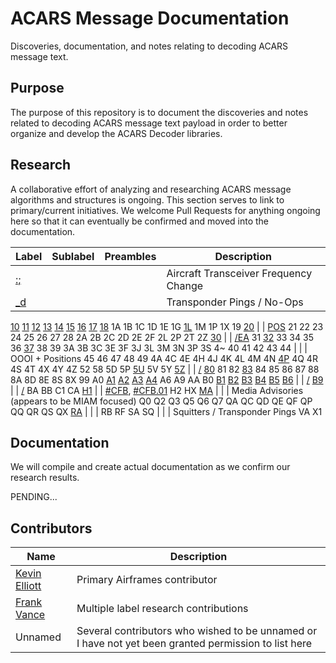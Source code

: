 # ACARS Message Documentation

Discoveries, documentation, and notes relating to decoding ACARS message text.

## Purpose

The purpose of this repository is to document the discoveries and notes related to decoding ACARS message text payload in order to better organize and develop the ACARS Decoder libraries.

## Research

A collaborative effort of analyzing and researching ACARS message algorithms and structures is ongoing. This section serves to link to primary/current initiatives. We welcome Pull Requests for anything ongoing here so that it can eventually be confirmed and moved into the documentation.

Label | Sublabel | Preambles | Description
----- | -------- | --------- | -----------
[:;](research/colon-semicolon.md) | | | Aircraft Transceiver Frequency Change
[_d](research/_d.md) | | | Transponder Pings / No-Ops
[10](research/10.md)
[11](research/11.md)
[12](research/12.md)
[13](research/13.md)
[14](research/14.md)
[15](research/15.md)
[16](research/16.md)
[17](research/17.md)
[18](research/18.md)
1A
1B
1C
1D
1E
1G
[1L](research/1L.md)
1M
1P
1X
19
[20](research/20.md) | | [POS](research/20/POS.md)
21
22
23
24
25
26
27
28
2A
2B
2C
2D
2E
2F
2L
2P
2T
2Z
[30](research/30.md) | | [/EA](research/30/forward-slash-EA.md)
31
[32](research/32.md)
33
34
35
36
[37](research/37.md)
38
39
3A
3B
3C
3E
3F
3J
3L
3M
3N
3P
3S
4~
40
41
42
43
44 | | | OOOI + Positions
45
46
47
48
49
4A
4C
4E
4H
4J
4K
4L
4M
4N
[4P](research/4P.md)
4Q
4R
4S
4T
4X
4Y
4Z
52
58
5D
5P
[5U](research/5U.md)
5V
5Y
[5Z](research/5Z.md) | | [/](research/5Z/forward-slash.md)
[80](research/80.md)
81
82
[83](research/83.md)
84
85
86
87
88
8A
8D
8E
8S
8X
99
A0
[A1](research/A1.md)
[A2](research/A2.md)
[A3](research/A3.md)
[A4](research/A4.md)
A6
A9
AA
B0
[B1](research/B1.md)
[B2](research/B2.md)
[B3](research/B3.md)
[B4](research/B4.md)
[B5](research/B5.md)
[B6](research/B6.md) | | [/](research/B6/forward-slash.md)
[B9](research/B9.md) | | [/](research/B9/forward-slash.md)
BA
BB
C1
CA
[H1](research/H1.md) | | [#CFB](research/H1/CFB.md), [#CFB.01](research/H1/CFB/CFB.01.md)
H2
HX
[MA](research/MA.md) | | | Media Advisories (appears to be MIAM focused)
Q0
Q2
Q3
Q5
Q6
Q7
QA
QC
QD
QE
QF
QP
QQ
QR
QS
QX
[RA](research/RA.md) | | |
RB
RF
SA
SQ | | | Squitters / Transponder Pings
VA
X1

## Documentation

We will compile and create actual documentation as we confirm our research results.

PENDING...

## Contributors

Name | Description
---- | -----------
[Kevin Elliott](https://github.com/kevinelliott) | Primary Airframes contributor
[Frank Vance](https://github.com/fvance) | Multiple label research contributions
Unnamed | Several contributors who wished to be unnamed or I have not yet been granted permission to list here
